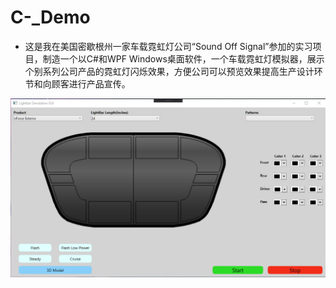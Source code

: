 # C-_Demo
+ 这是我在美国密歇根州一家车载霓虹灯公司“Sound Off Signal”参加的实习项目，制造一个以C#和WPF Windows桌面软件，一个车载霓虹灯模拟器，展示个别系列公司产品的霓虹灯闪烁效果，方便公司可以预览效果提高生产设计环节和向顾客进行产品宣传。

<div align="center"><img id="patient-service_H2DB_WebConsoleLogin" src="./imgs/Figure1.png" alt="How does Docker work"></div>
